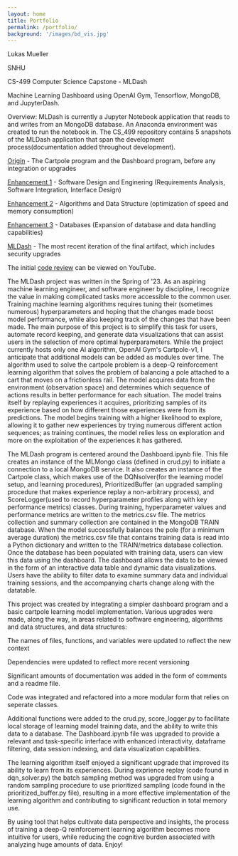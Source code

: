 ```yaml
---
layout: home
title: Portfolio
permalink: /portfolio/
background: '/images/bd_vis.jpg'
---
```

<bd>Lukas Mueller</bd>

<bd>SNHU</bd>

<bd>CS-499 Computer Science Capstone - MLDash</bd>

<bd>Machine Learning Dashboard using OpenAI Gym, Tensorflow, MongoDB, and JupyterDash.</bd>

Overview: MLDash is currently a Jupyter Notebook application that reads to and writes from an MongoDB database. 
An Anaconda environment was created to run the notebook in. The CS_499 repository contains 5 snapshots of the MLDash
application that span the development process(documentation added throughout development).

[Origin][ml-origin] - The Cartpole program and the Dashboard program, before any integration or upgrades

[Enhancement 1][ml-enhancea] - Software Design and Enginering (Requirements Analysis, Software Integration, Interface Design)

[Enhancement 2][ml-enhanceb] - Algorithms and Data Structure (optimization of speed and memory consumption)

[Enhancement 3][ml-enhancec] - Databases (Expansion of database and data handling capabilities)

[MLDash][ml-enhanced] - The most recent iteration of the final artifact, which includes security upgrades

The initial [code review][code-review] can be viewed on YouTube.

The MLDash project was written in the Spring of '23. As an aspiring machine learning engineer, 
and software engineer by discipline, I recognize the value in making complicated tasks more accessible to the common
user. Training machine learning algorithms requires tuning their (sometimes numerous) hyperparameters and hoping
that the changes made boost model performance, while also keeping track of the changes that have been made.
The main purpose of this project is to simplify this task for users, automate record keeping, and generate data
visualizations that can assist users in the selection of more optimal hyperparameters. While the project currently
hosts only one AI algorithm, OpenAI Gym's Cartpole-v1, I anticipate that additional models can be added as modules
over time. The algorithm used to solve the cartpole problem is a deep-Q reinforcement learning algorithm that solves the problem of balancing
a pole attached to a cart that moves on a frictionless rail. The model acquires data from the environment
(observation space) and determines which sequence of actions results in better performance for each situation. 
The model trains itself by replaying experiences it acquires, prioritizing samples of its experience based on how 
different those experiences were from its predictions. The model begins training with a higher likelihood to explore,
allowing it to gather new experiences by trying numerous different action sequences; as training continues, the model
relies less on exploration and more on the exploitation of the experiences it has gathered. 

The MLDash program is centered around the Dashboard.ipynb file. This file creates an instance of the MLMongo class 
(defined in crud.py) to initiate a connection to a local MongoDB service. It also creates an instance of the Cartpole 
class, which makes use of the DQNsolver(for the learning model setup, and learning procedures), PrioritizedBuffer
(an upgraded sampling procedure that makes experience replay a non-arbitrary process), and ScoreLogger(used to record 
hyperparameter profiles along with key performance metrics) classes. During training, hyperparameter values and performance 
metrics are written to the metrics.csv file. The metrics collection and summary collection are contained in the MongoDB 
TRAIN database. When the model successfully balances the pole (for a minimum average duration) the metrics.csv file that 
contains training data is read into a Python dictionary and written to the TRAIN/metrics database collection. Once the 
database has been populated with training data, users can view this data using the dashboard. The dashboard allows the 
data to be viewed in the form of an interactive data table and dynamic data visualizations. Users have the ability to 
filter data to examine summary data and individual training sessions, and the accompanying charts change along with the 
datatable.

This project was created by integrating a simpler dashboard program and a basic cartpole learning model implementation.
Various upgrades were made, along the way, in areas related to software engineering, algorithms and data structures,
and data structures:

The names of files, functions, and variables were updated to reflect the new context

Dependencies were updated to reflect more recent versioning

Significant amounts of documentation was added in the form of comments and a readme file.

Code was integrated and refactored into a more modular form that relies on seperate classes.

Additional functions were added to the crud.py, score_logger.py to facilitate local storage of learning model training
data, and the ability to write this data to a database. The Dashboard.ipynb file was upgraded to provide a relevant 
and task-specific interface with enhanced interactivity, dataframe filtering, data session indexing, and data 
visualization capabilities.

The learning algorithm itself enjoyed a significant upgrade that improved its ability to learn from its experiences.
During exprience replay (code found in dqn_solver.py) the batch sampling method was upgraded from using a random
sampling procedure to use prioritized sampling (code found in the prioritized_buffer.py file), resulting in a more
effective implementation of the learning algorithm and contributing to significant reduction in total memory use. 

By using tool that helps cultivate data perspective and insights, the process of training a deep-Q reinforcement
learning algorithm becomes more intuitive for users, while reducing the cognitive burden associated with analyzing
huge amounts of data. Enjoy!

[MLDash on Github]: [ml-dash]
[README on GitGub]: [read-me]

[read-me]: https://github.com/lumutek/lumutek.github.io/blob/main/README.md
[ml-dash]: https://github.com/lumutek/CS-499/

[ml-origin]: https://github.com/lumutek/lumutek.github.io/tree/main/MLDash/1-Origin
[ml-enhancea]: https://github.com/lumutek/lumutek.github.io/tree/main/MLDash/2-Enhancement_1_Software_Design_and_Engineering
[ml-enhanceb]: https://github.com/lumutek/lumutek.github.io/tree/main/MLDash/3-Enhancement_2_Algorithms_and_Data_Structure
[ml-enhancec]: https://github.com/lumutek/lumutek.github.io/tree/main/MLDash/4-Enhancement_3_Databases
[ml-enhanced]: https://github.com/lumutek/lumutek.github.io/tree/main/MLDash/5-MLDash

[code-review]: https://youtu.be/fjA3YFZK3E8

